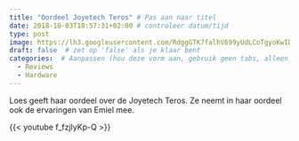 ```yaml
---
title: "Oordeel Joyetech Teros" # Pas aan naar titel
date: 2018-10-03T18:57:31+02:00 # controleer datum/tijd
type: post
image: https://lh3.googleusercontent.com/RdggGTK7falhV699yUdLCoTgyoKwIDakuCqKBV0vCbA4FIVsXxPgKOr0DXxYc187QtVjnEfA8XY3VMCsZmTqLGtwA9GuxAfbyMk3sUXEw9KR_Lbk7BEgqyFAARNofWPGzVYaYmuBudhwLGycQ891pkgs6QdC9U5_5mQM-c-PXPo0NJxap4pQIjGpyFn0vGl2B6bwCQ9i0DRYkDzKjKhPUEa4aIZN-O3PpxIZTj9TzbmeJe03VB0aXaNI99E0QPZDjsAYTu-AZ5eQi_xQPw731LdtkLzJXT5_BbcunZVjhVRxGimniDkroT8olKDowvU9b5kyM5rXa1-5FVFoCSQn44rgCc3aqdSHuY2bdsDYXMWuXzC-Ol1xikpGJKdDNOxQMxYUlEnsn946Fe5_BV6fWD3e8NrMHOPNA2QuwbS6czz5-P9bvzOTeOiQIzKCoiB_i4zZbxEqL-s7RSYXza7jnrDHDFmn0KpF0ljArT5tETS7ukHpXb6BCNkkJzNxvVEJP097lwz65yj0_oZXS7wF3x8dV5jb7rsX81a3h92cBKHFDUg9igtSVpo0MKrXaK08T1OFZuBdGE_6zFjTUpWnXIqASMLjn81WCuYDkKPyKv1VC_w20w60AsE_kHpfI9sWerTjC43UqbWxBiX3EokxKyYSwb62YbYjvScf_sB79BA6rX3vDX5qQyl2aA=w960-h540-no
draft: false  # zet op 'false' als je klaar bent
categories:  # Aanpassen (hou deze vorm aan, gebruik geen tabs, alleen spaties)
  - Reviews
  - Hardware
---
```


Loes geeft haar oordeel over de Joyetech Teros. Ze neemt in haar oordeel ook de ervaringen van Emiel mee.

{{< youtube f_fzjlyKp-Q >}}
